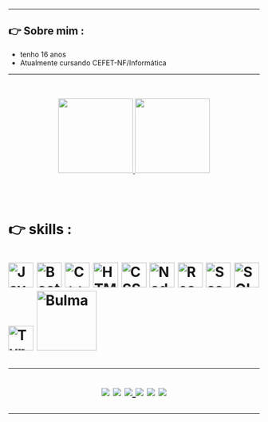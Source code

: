<hr> 
 <h2>  👉 Sobre mim :  </h2>

 <ul>
 <li>tenho 16 anos  </li>
 <li>Atualmente cursando CEFET-NF/Informática</li>

 
 </ul>

<hr>
<br>
<br>
<div align="center">
  <a href="https://github.com/JoaoPedroSarmento">
  <img height="150px" src="https://github-readme-stats.vercel.app/api?username=JoaoPedroSarmento&show_icons=true&theme=chartreuse-dark&include_all_commits=true&count_private=true"/>
  <img height="150px" src="https://github-readme-stats.vercel.app/api/top-langs/?username=JoaoPedrosarmento&layout=compact&langs_count=7&theme=chartreuse-dark"/>
    <br> <br>
  
</a>
</div>
<br>
<br>

<h1>  👉 skills :  <h1> 
<img alt= "JavaScript" width = "50px" src="https://joaopedrosarmento.github.io/img/arquivo-js.png">
<img alt= "Bootstrap" width = "50px" src="https://JoaoPedroSarmento.github.io/img/bootstrap.png">
<img alt= "C++" width = "50px" src="https://JoaoPedroSarmento.github.io/img/c-.png">
<img alt= "HTML" width = "50px" src="https://JoaoPedroSarmento.github.io/img/html-5.png">
<img alt= "CSS" width = "50px" src="https://JoaoPedroSarmento.github.io/img/css-3.png">
<img alt= "Nodejs" width = "50px" src="https://JoaoPedroSarmento.github.io/img/nodejs.png">
<img alt= "React" width = "50px" src="https://JoaoPedroSarmento.github.io/img/react.png">
<img alt= "Sass" width = "50px" src="https://JoaoPedroSarmento.github.io/img/sass.png">
<img alt= "SQL" width = "50px" src="https://JoaoPedroSarmento.github.io/img/sql-server.png">
<img alt= "Typescript" width = "50px" src="https://JoaoPedroSarmento.github.io/img/typescript.png">
<img alt= "Bulma" width = "120px" src="https://bulma.io/images/bulma-logo.png">
<br>
<hr>



  
<div align="center" > 
  <a href="#" target="_blank"><img src="https://img.shields.io/badge/YouTube-FF0000?style=for-the-badge&logo=youtube&logoColor=white" target="_blank"></a>
  <a href="https://www.instagram.com/jp_._._1/" target="_blank"><img src="https://img.shields.io/badge/-Instagram-%23E4405F?style=for-the-badge&logo=instagram&logoColor=white" target="_blank"></a>
 	<a href="https://github.com/JoaoPedroSarmento"><Img src="https://img.shields.io/badge/GitHub-100000?style=for-the-badge&logo=github&logoColor=white"</a>
 <a href="https://discord.gg/tbgRTVg9" target="_blank"><img src="https://img.shields.io/badge/Discord-7289DA?style=for-the-badge&logo=discord&logoColor=white" target="_blank"></a> 
  <a href ="#"><img src="https://img.shields.io/badge/-Gmail-%23333?style=for-the-badge&logo=gmail&logoColor=white" target="_blank"></a>
  <a href="#" target="_blank"><img src="https://img.shields.io/badge/-LinkedIn-%230077B5?style=for-the-badge&logo=linkedin&logoColor=white" target="_blank"></a> 

 
 
</div>
<hr>
